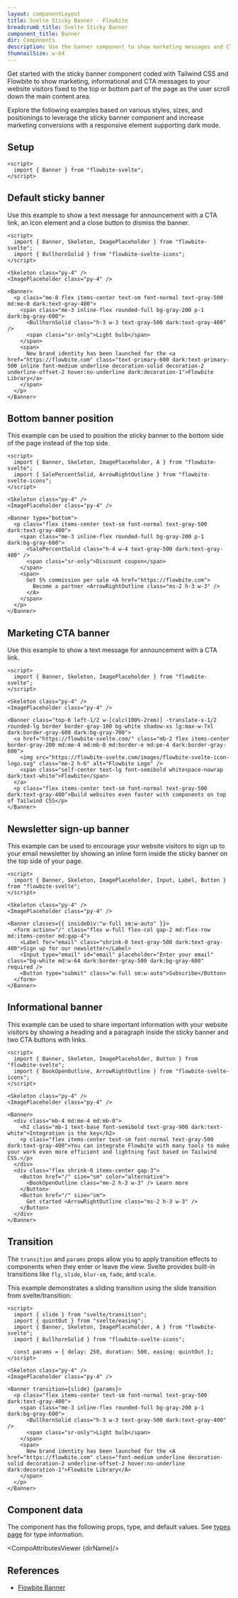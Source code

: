 ```yaml
---
layout: componentLayout
title: Svelte Sticky Banner - Flowbite
breadcrumb_title: Svelte Sticky Banner
component_title: Banner
dir: Components
description: Use the banner component to show marketing messages and CTA buttons at the top or bottom side of your website based on the utility classes from Tailwind CSS
thumnailSize: w-64
---
```


<script>
  import { CompoAttributesViewer, GitHubCompoLinks, toKebabCase } from '../../utils'
  import { P, A } from '$lib'
  const dirName = toKebabCase(component_title)
</script>

Get started with the sticky banner component coded with Tailwind CSS and Flowbite to show marketing, informational and CTA messages to your website visitors fixed to the top or bottom part of the page as the user scroll down the main content area.

Explore the following examples based on various styles, sizes, and positionings to leverage the sticky banner component and increase marketing conversions with a responsive element supporting dark mode.

## Setup

```svelte example hideOutput
<script>
  import { Banner } from "flowbite-svelte";
</script>
```

## Default sticky banner

Use this example to show a text message for announcement with a CTA link, an icon element and a close button to dismiss the banner.

```svelte example class="flex flex-col relative"
<script>
  import { Banner, Skeleton, ImagePlaceholder } from "flowbite-svelte";
  import { BullhornSolid } from "flowbite-svelte-icons";
</script>

<Skeleton class="py-4" />
<ImagePlaceholder class="py-4" />

<Banner>
  <p class="me-8 flex items-center text-sm font-normal text-gray-500 md:me-0 dark:text-gray-400">
    <span class="me-3 inline-flex rounded-full bg-gray-200 p-1 dark:bg-gray-600">
      <BullhornSolid class="h-3 w-3 text-gray-500 dark:text-gray-400" />
      <span class="sr-only">Light bulb</span>
    </span>
    <span>
      New brand identity has been launched for the <a href="https://flowbite.com" class="text-primary-600 dark:text-primary-500 inline font-medium underline decoration-solid decoration-2 underline-offset-2 hover:no-underline dark:decoration-1">Flowbite Library</a>
    </span>
  </p>
</Banner>
```

## Bottom banner position

This example can be used to position the sticky banner to the bottom side of the page instead of the top side.

```svelte example class="flex flex-col relative"
<script>
  import { Banner, Skeleton, ImagePlaceholder, A } from "flowbite-svelte";
  import { SalePercentSolid, ArrowRightOutline } from "flowbite-svelte-icons";
</script>

<Skeleton class="py-4" />
<ImagePlaceholder class="py-4" />

<Banner type="bottom">
  <p class="flex items-center text-sm font-normal text-gray-500 dark:text-gray-400">
    <span class="me-3 inline-flex rounded-full bg-gray-200 p-1 dark:bg-gray-600">
      <SalePercentSolid class="h-4 w-4 text-gray-500 dark:text-gray-400" />
      <span class="sr-only">Discount coupon</span>
    </span>
    <span>
      Get 5% commission per sale <A href="https://flowbite.com">
        Become a partner <ArrowRightOutline class="ms-2 h-3 w-3" />
      </A>
    </span>
  </p>
</Banner>
```

## Marketing CTA banner

Use this example to show a text message for announcement with a CTA link.

```svelte example class="flex flex-col relative"
<script>
  import { Banner, Skeleton, ImagePlaceholder } from "flowbite-svelte";
</script>

<Skeleton class="py-4" />
<ImagePlaceholder class="py-4" />

<Banner class="top-6 left-1/2 w-[calc(100%-2rem)] -translate-x-1/2 rounded-lg border border-gray-100 bg-white shadow-xs lg:max-w-7xl dark:border-gray-600 dark:bg-gray-700">
  <a href="https://flowbite-svelte.com/" class="mb-2 flex items-center border-gray-200 md:me-4 md:mb-0 md:border-e md:pe-4 dark:border-gray-600">
    <img src="https://flowbite-svelte.com/images/flowbite-svelte-icon-logo.svg" class="me-2 h-6" alt="Flowbite Logo" />
    <span class="self-center text-lg font-semibold whitespace-nowrap dark:text-white">Flowbite</span>
  </a>
  <p class="flex items-center text-sm font-normal text-gray-500 dark:text-gray-400">Build websites even faster with components on top of Tailwind CSS</p>
</Banner>
```

## Newsletter sign-up banner

This example can be used to encourage your website visitors to sign up to your email newsletter by showing an inline form inside the sticky banner on the top side of your page.

```svelte example class="flex flex-col relative"
<script>
  import { Banner, Skeleton, ImagePlaceholder, Input, Label, Button } from "flowbite-svelte";
</script>

<Skeleton class="py-4" />
<ImagePlaceholder class="py-4" />

<Banner classes={{ insideDiv:"w-full sm:w-auto" }}>
  <form action="/" class="flex w-full flex-col gap-2 md:flex-row md:items-center md:gap-4">
    <Label for="email" class="shrink-0 text-gray-500 dark:text-gray-400">Sign up for our newsletter</Label>
    <Input type="email" id="email" placeholder="Enter your email" class="bg-white md:w-64 dark:border-gray-500 dark:bg-gray-600" required />
    <Button type="submit" class="w-full sm:w-auto">Subscribe</Button>
  </form>
</Banner>
```

## Informational banner

This example can be used to share important information with your website visitors by showing a heading and a paragraph inside the sticky banner and two CTA buttons with links.

```svelte example class="flex flex-col relative"
<script>
  import { Banner, Skeleton, ImagePlaceholder, Button } from "flowbite-svelte";
  import { BookOpenOutline, ArrowRightOutline } from "flowbite-svelte-icons";
</script>

<Skeleton class="py-4" />
<ImagePlaceholder class="py-4" />

<Banner>
  <div class="mb-4 md:me-4 md:mb-0">
    <h2 class="mb-1 text-base font-semibold text-gray-900 dark:text-white">Integration is the key</h2>
    <p class="flex items-center text-sm font-normal text-gray-500 dark:text-gray-400">You can integrate Flowbite with many tools to make your work even more efficient and lightning fast based on Tailwind CSS.</p>
  </div>
  <div class="flex shrink-0 items-center gap-3">
    <Button href="/" size="sm" color="alternative">
      <BookOpenOutline class="me-2 h-3 w-3" /> Learn more
    </Button>
    <Button href="/" size="sm">
      Get started <ArrowRightOutline class="ms-2 h-3 w-3" />
    </Button>
  </div>
</Banner>
```

## Transition

The `transition` and `params` props allow you to apply transition effects to components when they enter or leave the view. Svelte provides built-in transitions like `fly`, `slide`, `blur-sm`, `fade`, and `scale`.

This example demonstrates a sliding transition using the slide transition from svelte/transition:

```svelte example class="flex flex-col relative"
<script>
  import { slide } from "svelte/transition";
  import { quintOut } from "svelte/easing";
  import { Banner, Skeleton, ImagePlaceholder, A } from "flowbite-svelte";
  import { BullhornSolid } from "flowbite-svelte-icons";

  const params = { delay: 250, duration: 500, easing: quintOut };
</script>

<Skeleton class="py-4" />
<ImagePlaceholder class="py-4" />

<Banner transition={slide} {params}>
  <p class="flex items-center text-sm font-normal text-gray-500 dark:text-gray-400">
    <span class="me-3 inline-flex rounded-full bg-gray-200 p-1 dark:bg-gray-600">
      <BullhornSolid class="h-3 w-3 text-gray-500 dark:text-gray-400" />
      <span class="sr-only">Light bulb</span>
    </span>
    <span>
      New brand identity has been launched for the <A href="https://flowbite.com" class="font-medium underline decoration-solid decoration-2 underline-offset-2 hover:no-underline dark:decoration-1">Flowbite Library</A>
    </span>
  </p>
</Banner>
```

## Component data

The component has the following props, type, and default values. See [types page](/docs/pages/typescript) for type information.

<CompoAttributesViewer {dirName}/>

## References

- [Flowbite Banner](https://flowbite.com/docs/components/banner/)

<GitHubCompoLinks />
